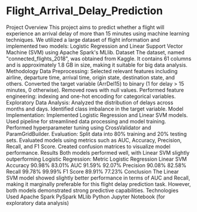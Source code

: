 # Flight_Arrival_Delay_Prediction
Project Overview
This project aims to predict whether a flight will experience an arrival delay of more than 15 minutes using machine learning techniques. We utilized a large dataset of flight information and implemented two models: Logistic Regression and Linear Support Vector Machine (SVM) using Apache Spark's MLlib.
Dataset
The dataset, named "connected_flights_2018", was obtained from Kaggle. It contains 61 columns and is approximately 1.8 GB in size, making it suitable for big data analysis.
Methodology
Data Preprocessing:
Selected relevant features including airline, departure time, arrival time, origin state, destination state, and others.
Converted the target variable (ArrDel15) to binary (1 for delay > 15 minutes, 0 otherwise).
Removed rows with null values.
Performed feature engineering: indexing and one-hot encoding for categorical variables.
Exploratory Data Analysis:
Analyzed the distribution of delays across months and days.
Identified class imbalance in the target variable.
Model Implementation:
Implemented Logistic Regression and Linear SVM models.
Used pipeline for streamlined data processing and model training.
Performed hyperparameter tuning using CrossValidator and ParamGridBuilder.
Evaluation:
Split data into 80% training and 20% testing sets.
Evaluated models using metrics such as AUC, Accuracy, Precision, Recall, and F1 Score.
Created confusion matrices to visualize model performance.
Results
Both models performed well, with Linear SVM slightly outperforming Logistic Regression:
Metric	Logistic Regression	Linear SVM
Accuracy	90.98%	83.01%
AUC	91.59%	92.07%
Precision	90.08%	82.58%
Recall	99.78%	99.99%
F1 Score	89.91%	77.23%
Conclusion
The Linear SVM model showed slightly better performance in terms of AUC and Recall, making it marginally preferable for this flight delay prediction task. However, both models demonstrated strong predictive capabilities.
Technologies Used
Apache Spark
PySpark MLlib
Python
Jupyter Notebook (for exploratory data analysis)
